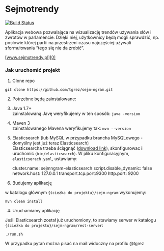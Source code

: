 # Sejmotrendy
[![Build Status](https://travis-ci.org/tgrez/sejm-ngram.png?branch=master)](https://travis-ci.org/tgrez/sejm-ngram)

Aplikacja webowa pozwalająca na wizualizację trendów używania słów i zwrotów w parlamencie. Dzięki niej, użytkownicy będą mogli sprawdzić, np. posłowie której partii na przestrzeni czasu najczęściej używali sformułowania “tego się nie da zrobić”.

[www.sejmotrendy.pl][0]

### Jak uruchomić projekt

1. Clone repo

  ```git clone https://github.com/tgrez/sejm-ngram.git```

2. Potrzebne będą zainstalowane:
  1. Java 1.7+ <br>
    zainstalowaną Javę weryfikujemy w ten sposób:
    ```java -version```
  2. Maven 3 <br>
  zainstalowanego Mavena weryfikujemy tak:
    ```mvn --version```
  3. Elasticsearch (lub MySQL w przypadku brancha MySQLowego - domyślny jest już teraz Elasticsearch)<br>
  Elasticsearcha trzeba ściągnąć ([download link][1]), skonfigurowac i uruchomić (```bin/elasticsearch```).
	W pliku konfiguracyjnym, ```elasticserach.yaml```, ustawiamy:

		cluster.name: sejmngram-elasticsearch
		script.disable_dynamic: false
        network.host: 127.0.0.1
        transport.tcp.port:9300
        http.port: 9200

3. Budujemy aplikację

  w katalogu głównym ```{ścieżka do projektu}/sejm-ngram``` wykonujemy:
  ```
  mvn clean install
  ```

4. Uruchamiamy aplikację

  Jeśli Elasticsearch został już uruchomiony, to stawiamy serwer w katalogu ```{ścieżka do projektu}/sejm-ngram/rest-server```:
  ```
  ./run.sh
  ```

W przypadku pytań można pisać na mail widoczny na profilu @tgrez

[0]: http://www.sejmotrendy.pl
[1]: https://www.elastic.co/downloads/elasticsearch

